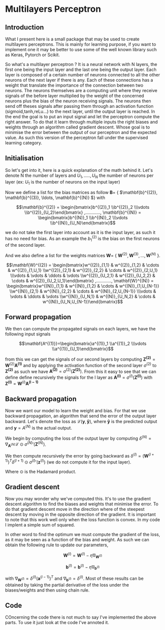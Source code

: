 # Multilayers Perceptron

## Introduction

What I present here is a small package that may be used to create multilayers perceptrons. This is mainly for learning purpose, if you want to implement one it may be better to use some of the well known library such as Keras, Pytorch or Scikit.

So what's a multilayer perceptron ? It is a neural network with N layers, the first one being the input layer and the last one being the output layer. Each layer is composed of a certain number of neurons connected to all the other neurons of the next layer if there is any. Each of these connections has a weight that translate the importance of the connection between two neurons. The neurons themselves are a computing unit where they receive signals of the before layer multiplied by the weight of the concerned neurons plus the bias of the neuron receiving signals. The neurons then send off theses signals after passing them through an activation function (sigmoid,tanh,reLu...) to the next layer, until the output layer is reached. In the end the goal is to put an input signal and let the perceptron compute the right answer. To do that it learn through multiple inputs the right biases and weights through an algorithm called gradient descent. Whose goal is to minimise the error between the output of our perceptron and the expected value. As such this version of the perceptron fall under the supervised learning category.

## Initialisation

So let's get into it, here is a quick explanation of the math behind it. Let's denote N the number of layers and $U_1,.....,U_N$ the number of neurons per layer (ex: $U_1$ is the number of neurons on the input layer)

Now we define a list for the bias matrices as follow $\mathbf{B} =$ { $\mathbf{b}^{(2)}, \mathbf{b}^{(3)}, \ldots, \mathbf{b}^{(N)} $} with
```math 
\mathbf{b}^{(2)} = \begin{bmatrix}b^{(2)}_1 \\b^{(2)}_2 \\\vdots \\b^{(2)}_{U_2}\end{bmatrix}
 ,............,
\mathbf{b}^{(N)} = \begin{bmatrix}b^{(N)}_1 \\b^{(N)}_2 \\\vdots \\b^{(N)}_{U_N}\end{bmatrix}
```
we do not take the first layer into account as it is the input layer, as such it has no need for bias. As an example the $b^{(2)}_1$ is the bias on the first neurons of the second layer.

And we also define a list for the weights matrices $\mathbf{W} =$ { $\mathbf{W}^{(2)}, \mathbf{W}^{(3)}, \ldots, \mathbf{W}^{(N)}$ }.
```math
\mathbf{W}^{(2)} = \begin{bmatrix}w^{(2)}_{1,1} & w^{(2)}_{1,2} & \cdots & w^{(2)}_{1,U_1} \\w^{(2)}_{2,1} & w^{(2)}_{2,2} & \cdots & w^{(2)}_{2,U_1} \\\vdots & \vdots & \ddots & \vdots \\w^{(2)}_{U_2,1} & w^{(2)}_{U_2,2} & \cdots & w^{(2)}_{U_2,U_1}\end{bmatrix}
 ,............,
\mathbf{W}^{(N)} = \begin{bmatrix}w^{(N)}_{1,1} & w^{(N)}_{1,2} & \cdots & w^{(N)}_{1,U_{N-1}} \\w^{(N)}_{2,1} & w^{(N)}_{2,2} & \cdots & w^{(N)}_{2,U_{N-1}} \\\vdots & \vdots & \ddots & \vdots \\w^{(N)}_{U_N,1} & w^{(N)}_{U_N,2} & \cdots & w^{(N)}_{U_N,U_{N-1}}\end{bmatrix}
```
## Forward propagation

We then can compute the propagated signals on each layers, we have the following input signals 
```math 
\mathbf{A^{(1)}}=\begin{bmatrix}a^{(1)}_1 \\a^{(1)}_2 \\\vdots \\a^{(1)}_{U_1}\end{bmatrix}
```
from this we can get the signals of our second layers by computing $\mathbf{Z^{(2)}}=\mathbf{W}^{(2)}\mathbf{A^{(1)}}$ and by applying the activation function of the second layer $\sigma^{(2)}$ to $\mathbf{Z^{(2)}}$ as such we have $\mathbf{A^{(2)}}=\sigma^{(2)}(\mathbf{Z^{(2)}})$. From this it easy to see that we can define define recursively the signals for the l layer as  $\mathbf{A^{(l)}}=\sigma^{(l)}(\mathbf{Z^{(l)}})$ with $\mathbf{Z^{(l)}}=\mathbf{W}^{(l)}\mathbf{A^{(l-1)}}$

## Backward propagation

Now we want our model to learn the weight and bias. For that we use backward propagation, an algorithm that send the error of the output layer backward. Let's denote the loss as $\mathcal{L}(\mathbf{y}, \mathbf{\hat{y}})$, where $\mathbf{\hat{y}}$ is the predicted output and $\mathbf{y}=A^{(N)}$ is the actual output.

We begin by computing the loss of the output layer by computing $\delta^{(N)} = \nabla_{\mathbf{A}^{(N)}} \mathcal{L} \odot \sigma^{(N)}{'}(\mathbf{Z}^{(N)})$. 

We then compute recursively the error by going backward as $\delta^{(l)} = (\mathbf{W}^{(l+1)})^T \delta^{(l+1)} \odot \sigma^{(l)}{'}(\mathbf{z}^{(l)})$ (we do not compute it for the input layer).

Where $\odot$ is the Hadamard product.

## Gradient descent

Now you may wonder why we've computed this. It's to use the gradient descent algorithm to find the biases and weights that minimise the error. To do that gradient descent move in the direction where of the steepest descent by moving in the opposite direction of the gradient. It is important to note that this work well only when the loss function is convex. In my code I implent a simple sum of squared.

In other word to find the optimum we must compute the gradient of the loss, as it may be seen as a function of the bias and weight. As such we can obtain the following rule to update our 
parameters,

$$\mathbf{W}^{(l)} = \mathbf{W}^{(l)} - \eta \nabla_{\mathbf{W}^{(l)}}$$

$$\mathbf{b}^{(l)} = \mathbf{b}^{(l)} - \eta \nabla_{\mathbf{b}^{(l)}}$$

with $\nabla_{\mathbf{W}^{(l)}} = \delta^{(l)} (\mathbf{a}^{(l-1)})^T$ and $\nabla_{\mathbf{b}^{(l)}} = \delta^{(l)}$. Most of these results can be obtained by taking the partial derivative of the loss under the biases/weights and then using chain rule.

## Code

COncerning the code there is not much to say I've implemented the above parts. To use it just look at the code I've annoted it.


